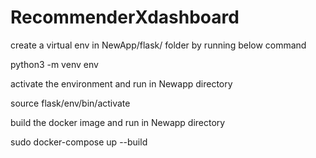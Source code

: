 # RecommenderXdashboard

create a virtual env in NewApp/flask/ folder by running below command 

python3 -m venv env


activate the environment and run in Newapp directory

source flask/env/bin/activate


build the docker image and run in Newapp directory

sudo docker-compose up --build


